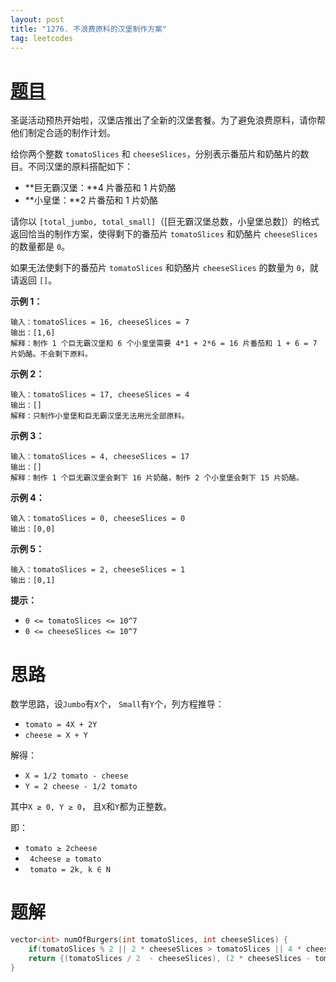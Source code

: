 ```yaml
---
layout: post
title: "1276. 不浪费原料的汉堡制作方案"
tag: leetcodes
---
```


# [题目](https://leetcode.cn/problems/number-of-burgers-with-no-waste-of-ingredients/) 

圣诞活动预热开始啦，汉堡店推出了全新的汉堡套餐。为了避免浪费原料，请你帮他们制定合适的制作计划。

给你两个整数 `tomatoSlices` 和 `cheeseSlices`，分别表示番茄片和奶酪片的数目。不同汉堡的原料搭配如下：

- **巨无霸汉堡：**4 片番茄和 1 片奶酪
- **小皇堡：**2 片番茄和 1 片奶酪

请你以 `[total_jumbo, total_small]`（[巨无霸汉堡总数，小皇堡总数]）的格式返回恰当的制作方案，使得剩下的番茄片 `tomatoSlices` 和奶酪片 `cheeseSlices` 的数量都是 `0`。

如果无法使剩下的番茄片 `tomatoSlices` 和奶酪片 `cheeseSlices` 的数量为 `0`，就请返回 `[]`。

 

**示例 1：**

```
输入：tomatoSlices = 16, cheeseSlices = 7
输出：[1,6]
解释：制作 1 个巨无霸汉堡和 6 个小皇堡需要 4*1 + 2*6 = 16 片番茄和 1 + 6 = 7 片奶酪。不会剩下原料。
```

**示例 2：**

```
输入：tomatoSlices = 17, cheeseSlices = 4
输出：[]
解释：只制作小皇堡和巨无霸汉堡无法用光全部原料。
```

**示例 3：**

```
输入：tomatoSlices = 4, cheeseSlices = 17
输出：[]
解释：制作 1 个巨无霸汉堡会剩下 16 片奶酪，制作 2 个小皇堡会剩下 15 片奶酪。
```

**示例 4：**

```
输入：tomatoSlices = 0, cheeseSlices = 0
输出：[0,0]
```

**示例 5：**

```
输入：tomatoSlices = 2, cheeseSlices = 1
输出：[0,1]
```

 

**提示：**

- `0 <= tomatoSlices <= 10^7`
- `0 <= cheeseSlices <= 10^7`



# 思路

数学思路，设`Jumbo`有`X`个， `Small`有`Y`个，列方程推导：

* `tomato = 4X + 2Y`
* `cheese = X + Y`

解得：

* `X = 1/2 tomato - cheese`
* `Y = 2 cheese - 1/2 tomato`

其中`X ≥ 0, Y ≥ 0`， 且`X`和`Y`都为正整数。	

即：

* `tomato ≥ 2cheese`
* ` 4cheese ≥ tomato`
* ` tomato = 2k, k ∈ N`



# 题解

```C++
vector<int> numOfBurgers(int tomatoSlices, int cheeseSlices) {
    if(tomatoSlices % 2 || 2 * cheeseSlices > tomatoSlices || 4 * cheeseSlices < tomatoSlices) return {};
    return {(tomatoSlices / 2  - cheeseSlices), (2 * cheeseSlices - tomatoSlices / 2)};
}
```

